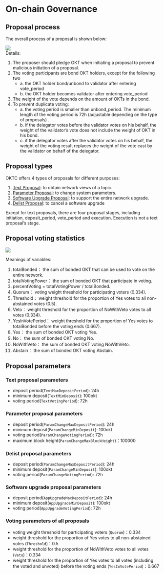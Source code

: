 # On-chain Governance
## Proposal process
The overall process of a proposal is shown below:

![](../../img/OKCProposal.png)   
Details:  
1. The proposer should pledge OKT when initiating a proposal to prevent malicious initiation of a proposal.
2. The voting participants are bond OKT holders, except for the following two
   - a. the OKT holder bond/unbond to validator after entering vote_period
   - b. the OKT holder becomes validator after entering vote_period
3. The weight of the vote depends on the amount of OKTs in the bond.
4. To prevent duplicate voting:
   - a. the voting period is smaller than unbond_period. The minimum length of the voting period is 72h (adjustable depending on the type of proposals) .
   - b. if the delegator votes before the validator votes on his behalf, the weight of the validator’s vote does not include the weight of OKT in his bond.
   - c. if the delegator votes after the validator votes on his behalf, the weight of the voting result replaces the weight of the vote cast by the validator on behalf of the delegator.

## Proposal types
OKTC offers 4 types of proposals for different purposes:
1. [Text Proposal](#text-proposal-parameters): to obtain network views of a topic.
2. [Parameter Proposal](#parameter-proposal-parameters): to change system parameters.
3. [Software Upgrade Proposal](#software-upgrade-proposal-parameters): to support the entire network upgrade.
4. [Delist Proposal](#delist-proposal-parameters): to cancel a software upgrade

Except for text proposals, there are four proposal stages, including initiation, deposit_period, vote_period and execution. Execution is not a text proposal’s stage.

## Proposal voting statistics

![](../../img/gov-tally.png)

Meanings of variables:   
1. totalBonded： the sum of bonded OKT that can be used to vote on the entire network.
2. totalVotingPower： the sum of bonded OKT that participate in voting.
3. percentVoting = totalVotingPower / totalBonded.
4. Quorum： voting weight threshold for participating voters (0.334).
5. Threshold： weight threshold for the proportion of Yes votes to all non-abstained votes (0.5).
6. Veto： weight threshold for the proportion of NoWithVeto votes to all votes (0.334).
7. YesInVotePeriod： weight threshold for the proportion of Yes votes to totalBonded before the voting ends (0.667).
8. Yes： the sum of bonded OKT voting Yes.
9. No： the sum of bonded OKT voting No.
10. NoWithVeto： the sum of bonded OKT voting NoWithVeto.
11. Abstain： the sum of bonded OKT voting Abstain.

## Proposal parameters

### Text proposal parameters
* deposit period(`TextMaxDepositPeriod`): 24h   
* minimum deposit(`TextMinDeposit`): 100okt  
* voting period(`TextVotingPeriod`): 72h

### Parameter proposal parameters
* deposit period(`ParamChangeMaxDepositPeriod`): 24h   
* minimum deposit(`ParamChangeMinDeposit`): 100okt  
* voting period(`ParamChangeVotingPeriod`): 72h   
* maximum block height(`ParamChangeMaxBlockHeight`)：100000

### Delist proposal parameters
* deposit period(`ParamChangeMaxDepositPeriod`): 24h   
* minimum deposit(`ParamChangeMinDeposit`): 100okt  
* voting period(`ParamChangeVotingPeriod`): 72h

### Software upgrade proposal parameters
* deposit period(`AppUpgradeMaxDepositPeriod`): 24h   
* minimum deposit(`AppUpgradeMinDeposit`): 100okt   
* voting period(`AppUpgradeVotingPeriod`): 72h

### Voting parameters of all proposals
* voting weight threshold for participating voters (`Quorum`)：0.334   
* weight threshold for the proportion of Yes votes to all non-abstained votes (`Threshold`)：0.5   
* weight threshold for the proportion of NoWithVeto votes to all votes (`Veto`)：0.334  
* weight threshold for the proportion of Yes votes to all votes (including the voted and unvoted) before the voting ends (`YesInVotePeriod`)：0.667

